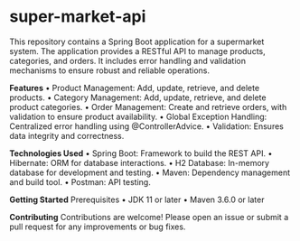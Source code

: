 # super-market-api
This repository contains a Spring Boot application for a supermarket system. The application provides a RESTful API to manage products, categories, and orders. It includes error handling and validation mechanisms to ensure robust and reliable operations.

**Features**
•	Product Management: Add, update, retrieve, and delete products.
•	Category Management: Add, update, retrieve, and delete product categories.
•	Order Management: Create and retrieve orders, with validation to ensure product availability.
•	Global Exception Handling: Centralized error handling using @ControllerAdvice.
•	Validation: Ensures data integrity and correctness.

**Technologies Used**
•	Spring Boot: Framework to build the REST API.
•	Hibernate: ORM for database interactions.
•	H2 Database: In-memory database for development and testing.
•	Maven: Dependency management and build tool.
•	Postman: API testing.

**Getting Started**
Prerequisites
•	JDK 11 or later
•	Maven 3.6.0 or later

**Contributing**
Contributions are welcome! Please open an issue or submit a pull request for any improvements or bug fixes.





